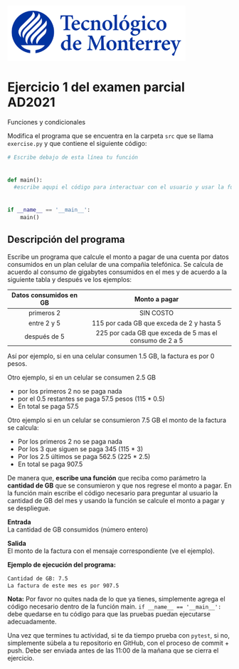 ![Tec de Monterrey](../../images/logotecmty.png)
# Ejercicio 1 del examen parcial AD2021
Funciones y condicionales

Modifica el programa que se encuentra en la carpeta `src` que se llama `exercise.py` y que contiene el siguiente código:

```python
# Escribe debajo de esta línea tu función


def main():
  #escribe aqupi el código para interactuar con el usuario y usar la función


if __name__ == '__main__':
    main()
```

## Descripción del programa  
Escribe un programa que calcule el monto a pagar de una cuenta por datos consumidos en un plan celular de una compañia telefónica. Se calcula de acuerdo al consumo de gigabytes consumidos en el mes y de acuerdo a la siguiente tabla y después ve los ejemplos:

| Datos consumidos en GB |  Monto a pagar  |  
| :-------------: |:-------------:| 
| primeros 2      | SIN COSTO    |
|entre 2 y 5 | 115 por cada GB que exceda de 2 y hasta 5  |
|después de 5| 225 por cada GB que exceda de 5 mas el consumo de 2 a 5 |

Así por ejemplo, si en una celular consumen 1.5 GB, la factura es por 0 pesos.

Otro ejemplo, si en un celular se consumen 2.5 GB
- por los primeros 2 no se paga nada
- por el 0.5 restantes se paga 57.5 pesos (115 * 0.5)
- En total se paga 57.5

Otro ejemplo si en un celular se consumieron 7.5 GB el monto de la factura se calcula:
- Por los primeros 2 no se paga nada
- Por los 3 que siguen se paga 345 (115 * 3)
- Por los 2.5 últimos se paga 562.5 (225 * 2.5)
- En total se paga 907.5

De manera que, **escribe una función** que reciba como parámetro la **cantidad de GB** que se consumieron y que nos regrese el monto a pagar. 
En la función main escribe el código necesario para preguntar al usuario la cantidad de GB del mes y usando la función se calcule el monto a pagar y se despliegue.

**Entrada**  
La cantidad de GB consumidos (número entero)

**Salida**  
El monto de la factura con el mensaje correspondiente (ve el ejemplo).

**Ejemplo de ejecución del programa:** 
``` 
Cantidad de GB: 7.5
La factura de este mes es por 907.5  
```
**Nota:** Por favor no quites nada de lo que ya tienes, simplemente agrega el código 
necesario dentro de la función main. 
`if __name__ == '__main__':` debe quedarse en tu código para que las pruebas puedan 
ejecutarse adecuadamente.

Una vez que termines tu actividad, si te da tiempo prueba con
`pytest`, si no, simplemente súbela a tu repositorio en GitHub, con el proceso de commit + push.
Debe ser enviada antes de las 11:00 de la mañana que se cierra el ejercicio.

